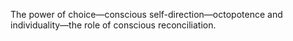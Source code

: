 The power of choice—conscious self-direction—octopotence and individuality—the role of conscious reconciliation.